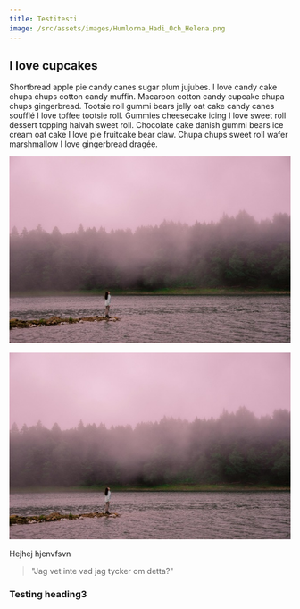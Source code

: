 ```yaml
---
title: Testitesti
image: /src/assets/images/Humlorna_Hadi_Och_Helena.png
---
```

## I love cupcakes

Shortbread apple pie candy canes sugar plum jujubes. I love candy cake chupa chups cotton candy muffin. Macaroon cotton candy cupcake chupa chups gingerbread. Tootsie roll gummi bears jelly oat cake candy canes soufflé I love toffee tootsie roll. Gummies cheesecake icing I love sweet roll dessert topping halvah sweet roll. Chocolate cake danish gummi bears ice cream oat cake I love pie fruitcake bear claw. Chupa chups sweet roll wafer marshmallow I love gingerbread dragée.

<p style="text-align: center"><img src="/src/assets/images/pexels-temo-3508313%20Medium.jpeg"></p>

![](/src/assets/images/pexels-temo-3508313%20Medium.png)

Hejhej hjenvfsvn

> "Jag vet inte vad jag tycker om detta?"

### Testing heading3